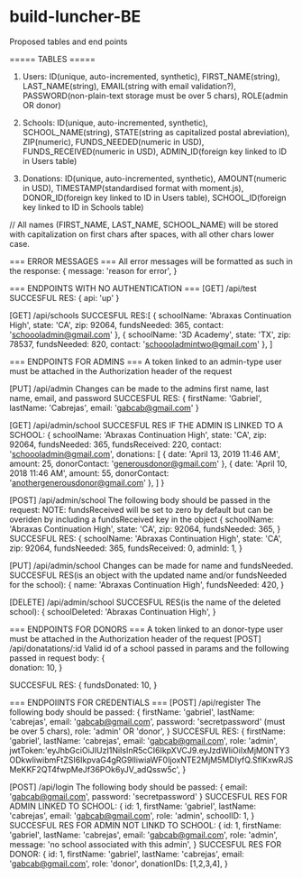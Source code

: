 # build-luncher-BE

Proposed tables and end points

===== TABLES =====

1) Users: ID(unique, auto-incremented, synthetic), FIRST_NAME(string), LAST_NAME(string), EMAIL(string with email validation?), PASSWORD(non-plain-text storage must be over 5 chars), ROLE(admin OR donor)

2) Schools: ID(unique, auto-incremented, synthetic), SCHOOL_NAME(string), STATE(string as capitalized postal abreviation), ZIP(numeric), FUNDS_NEEDED(numeric in USD), FUNDS_RECEIVED(numeric in USD), ADMIN_ID(foreign key linked to ID in Users table)

3) Donations: ID(unique, auto-incremented, synthetic), AMOUNT(numeric in USD), TIMESTAMP(standardised format with moment.js), DONOR_ID(foreign key linked to ID in Users table), SCHOOL_ID(foreign key linked to ID in Schools table)

// All names (FIRST_NAME, LAST_NAME, SCHOOL_NAME) will be stored with capitalization on first chars after spaces,  with all other chars lower case.

=== ERROR MESSAGES ===
All error messages will be formatted as such in the response: {
    message: 'reason for error',
}

=== ENDPOINTS WITH NO AUTHENTICATION ===
[GET] /api/test
SUCCESFUL RES: {
        api: 'up'
}

[GET] /api/schools
SUCCESFUL RES:[
    {
        schoolName: 'Abraxas Continuation High',
        state: 'CA',
        zip: 92064,
        fundsNeeded: 365,
        contact: 'schoooladmin@gmail.com'
    },
      {
        schoolName: '3D Academy',
        state: 'TX',
        zip: 78537,
        fundsNeeded: 820,
        contact: 'schoooladmintwo@gmail.com'
    },
]

=== ENDPOINTS FOR ADMINS ===
A token linked to an admin-type user must be attached in the Authorization header of the request

[PUT] /api/admin
Changes can be made to the admins first name, last name, email, and password
SUCCESFUL RES: {
        firstName: 'Gabriel',
        lastName: 'Cabrejas',
        email: 'gabcab@gmail.com'
}

[GET] /api/admin/school
SUCCESFUL RES IF THE ADMIN IS LINKED TO A SCHOOL: {
        schoolName: 'Abraxas Continuation High',
        state: 'CA',
        zip: 92064,
        fundsNeeded: 365,
        fundsReceived: 220,
        contact: 'schoooladmin@gmail.com',
        donations: [
            {
                date: 'April 13, 2019 11:46 AM',
                amount: 25,
                donorContact: 'generousdonor@gmail.com' 
            },     {
                date: 'April 10, 2018 11:46 AM',
                amount: 55,
                donorContact: 'anothergenerousdonor@gmail.com' 
            }, 
        ]
}

[POST] /api/admin/school
The following body should be passed in the request:
NOTE: fundsReceived will be set to zero by default but can be overiden by including a fundsReceived key in the object
{
        schoolName: 'Abraxas Continuation High',
        state: 'CA',
        zip: 92064,
        fundsNeeded: 365,
}
SUCCESFUL RES: {
        schoolName: 'Abraxas Continuation High',
        state: 'CA',
        zip: 92064,
        fundsNeeded: 365,
        fundsReceived: 0,
        adminId: 1,
}

[PUT] /api/admin/school
Changes can be made for name and fundsNeeded.
SUCCESFUL RES(is an object with the updated name and/or fundsNeeded for the school): {
        name: 'Abraxas Continuation High',
        fundsNeeded: 420,
}

[DELETE] /api/admin/school
SUCCESFUL RES(is the name of the deleted school): {
        schoolDeleted: 'Abraxas Continuation High',
}

=== ENDPOINTS FOR DONORS ===
A token linked to an donor-type user must be attached in the Authorization header of the request
[POST] /api/donatations/:id
Valid id of a school passed in params and the following passed in request body:
{   
        donation: 10,
}

SUCCESFUL RES: {
        fundsDonated: 10,
}

=== ENDPOIINTS FOR CREDENTIALS ===
[POST] /api/register
The following body should be passed: 
{
        firstName: 'gabriel',
        lastName: 'cabrejas',
        email: 'gabcab@gmail.com',
        password: 'secretpassword' (must be over 5 chars),
        role: 'admin' OR 'donor',
}
SUCCESFUL RES: {
        firstName: 'gabriel',
        lastName: 'cabrejas',
        email: 'gabcab@gmail.com',
        role: 'admin',
        jwtToken:'eyJhbGciOiJIUzI1NiIsInR5cCI6IkpXVCJ9.eyJzdWIiOiIxMjM0NTY3ODkwIiwibmFtZSI6IkpvaG4gRG9lIiwiaWF0IjoxNTE2MjM5MDIyfQ.SflKxwRJSMeKKF2QT4fwpMeJf36POk6yJV_adQssw5c',
}

[POST] /api/login
The following body should be passed: 
{
        email: 'gabcab@gmail.com',
        password: 'secretpassword'
}
SUCCESFUL RES FOR ADMIN LINKED TO SCHOOL: {
        id: 1,
        firstName: 'gabriel',
        lastName: 'cabrejas',
        email: 'gabcab@gmail.com',
        role: 'admin',
        schoolID: 1,
}
SUCCESFUL RES FOR ADMIN NOT LINKD TO SCHOOL: {
        id: 1,
        firstName: 'gabriel',
        lastName: 'cabrejas',
        email: 'gabcab@gmail.com',
        role: 'admin',
        message: 'no school associated with this admin',
}
SUCCESFUL RES FOR DONOR: {
        id: 1,
        firstName: 'gabriel',
        lastName: 'cabrejas',
        email: 'gabcab@gmail.com',
        role: 'donor',
        donationIDs: [1,2,3,4],
}
